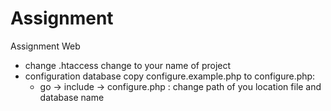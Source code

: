 # Assignment
Assignment Web
- change .htaccess
    change to your name of project
- configuration database
    copy configure.example.php to configure.php:
    - go -> include -> configure.php : change path of you location file and database name
